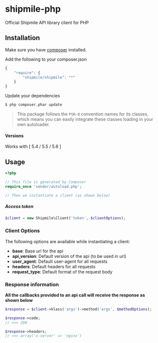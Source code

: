 # shipmile-php

Official Shipmile API library client for PHP

## Installation

Make sure you have [composer](https://getcomposer.org) installed.

Add the following to your composer.json

```js
{
    "require": {
        "shipmile/shipmile": "*"
    }
}
```

Update your dependencies

```bash
$ php composer.phar update
```

> This package follows the `PSR-0` convention names for its classes, which means you can easily integrate these classes loading in your own autoloader.

#### Versions

Works with [ 5.4 / 5.5 / 5.6 ]

## Usage

```php
<?php

// This file is generated by Composer
require_once 'vendor/autoload.php';

// Then we instantiate a client (as shown below)
```

##### Access token

```php
$client = new Shipmile\Client('token', $clientOptions);
```

### Client Options

The following options are available while instantiating a client:

 * __base__: Base url for the api
 * __api_version__: Default version of the api (to be used in url)
 * __user_agent__: Default user-agent for all requests
 * __headers__: Default headers for all requests
 * __request_type__: Default format of the request body

### Response information

__All the callbacks provided to an api call will receive the response as shown below__

```php
$response = $client->klass('args')->method('args', $methodOptions);

$response->code;
// >>> 200

$response->headers;
// >>> array('x-server' => 'nginx')
```

